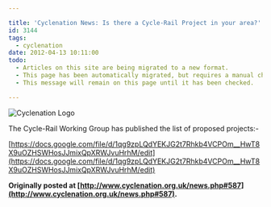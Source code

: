 ```yaml
---

title: 'Cyclenation News: Is there a Cycle-Rail Project in your area?'
id: 3144
tags:
  - cyclenation
date: 2012-04-13 10:11:00
todo:
  - Articles on this site are being migrated to a new format.
  - This page has been automatically migrated, but requires a manual check-&-tune to ensure the format and links all work as expected.
  - This message will remain on this page until it has been checked.

---
```


![Cyclenation Logo](http://www.pompeybug.co.uk/wp-content/plugins/wp-cyclenation-news/cnlogo.jpg)<p>The Cycle-Rail Working Group has published the list of proposed projects:-

[https://docs.google.com/file/d/1qg9zpLQdYEKJG2t7Rhkb4VCPOm__HwT8X9uOZHSWHosJJmixQpXRWJvuHrhM/edit](https://docs.google.com/file/d/1qg9zpLQdYEKJG2t7Rhkb4VCPOm__HwT8X9uOZHSWHosJJmixQpXRWJvuHrhM/edit)


**Originally posted at [http://www.cyclenation.org.uk/news.php#587](http://www.cyclenation.org.uk/news.php#587).**